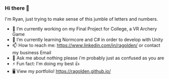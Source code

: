 ### Hi there 👋

I'm Ryan, just trying to make sense of this jumble of letters and numbers.

- 🔭 I’m currently working on my Final Project for College, a VR Archery Game
- 🌱 I’m currently learning Normcore and C# in order to develop with Unity
- 📫 How to reach me: https://www.linkedin.com/in/ragolden/ or contact my business Email
- 💬 Ask me about nothing please i'm probably just as confused as you are
- ⚡ Fun fact: I'm doing my best 👍
- 🖥️ View my portfolio! https://ragolden.github.io/
<!--
**ragolden/ragolden** is a ✨ _special_ ✨ repository because its `README.md` (this file) appears on your GitHub profile.

Here are some ideas to get you started:

- 🔭 I’m currently working on ...
- 🌱 I’m currently learning ...
- 👯 I’m looking to collaborate on ...
- 🤔 I’m looking for help with ...
- 💬 Ask me about ...
- 📫 How to reach me: ...
- 😄 Pronouns: ...
- ⚡ Fun fact: ...
-->
